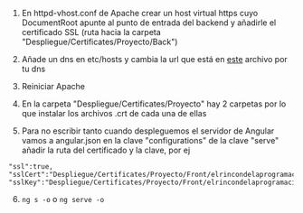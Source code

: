 1. En httpd-vhost.conf de Apache crear un host virtual https cuyo DocumentRoot apunte al punto de entrada
del backend y añadirle el certificado SSL (ruta hacia la carpeta "Despliegue/Certificates/Proyecto/Back")

2. Añade un dns en etc/hosts y cambia la url que está en [este](https://github.com/Pacorb94/ProyectoDAW/blob/master/Elrincondelaprogramacion/src/app/env) archivo por tu dns

3. Reiniciar Apache

4. En la carpeta "Despliegue/Certificates/Proyecto" hay 2 carpetas por lo que instalar los archivos .crt de cada una de ellas

5. Para no escribir tanto cuando despleguemos el servidor de Angular vamos a angular.json en la clave "configurations" de la clave "serve" añadir la ruta del certificado y la clave, por ej
```
"ssl":true,
"sslCert":"Despliegue/Certificates/Proyecto/Front/elrincondelaprogramacion.com.crt",
"sslKey":"Despliegue/Certificates/Proyecto/Front/elrincondelaprogramacion.com.key"
```
6. `ng s -o` o `ng serve -o`